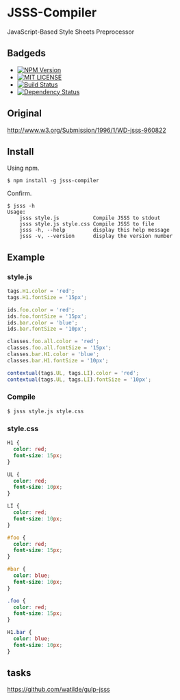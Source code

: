 # JSSS-Compiler

JavaScript-Based Style Sheets Preprocessor

## Badgeds
+ [![NPM Version](http://img.shields.io/npm/v/jsss-compiler.svg)](https://www.npmjs.org/package/jsss-compiler)
+ [![MIT LICENSE](http://img.shields.io/badge/license-MIT-brightgreen.svg)](https://github.com/watilde/jsss-compiler/blob/master/LICENSE)
+ [![Build Status](https://api.travis-ci.org/watilde/jsss-compiler.svg)](https://travis-ci.org/watilde/jsss-compiler)
+ [![Dependency Status](https://gemnasium.com/watilde/jsss-compiler.svg)](https://gemnasium.com/watilde/jsss-compiler)

## Original
http://www.w3.org/Submission/1996/1/WD-jsss-960822

## Install

Using npm.

```
$ npm install -g jsss-compiler
```

Confirm.

```
$ jsss -h
Usage:
    jsss style.js           Compile JSSS to stdout
    jsss style.js style.css Compile JSSS to file
    jsss -h, --help         display this help message
    jsss -v, --version      display the version number
```

## Example
### style.js
```js
tags.H1.color = 'red';
tags.H1.fontSize = '15px';

ids.foo.color = 'red';
ids.foo.fontSize = '15px';
ids.bar.color = 'blue';
ids.bar.fontSize = '10px';

classes.foo.all.color = 'red';
classes.foo.all.fontSize = '15px';
classes.bar.H1.color = 'blue';
classes.bar.H1.fontSize = '10px';

contextual(tags.UL, tags.LI).color = 'red';
contextual(tags.UL, tags.LI).fontSize = '10px';
```

### Compile
```
$ jsss style.js style.css
```

### style.css
```css
H1 {
  color: red;
  font-size: 15px;
}

UL {
  color: red;
  font-size: 10px;
}

LI {
  color: red;
  font-size: 10px;
}

#foo {
  color: red;
  font-size: 15px;
}

#bar {
  color: blue;
  font-size: 10px;
}

.foo {
  color: red;
  font-size: 15px;
}

H1.bar {
  color: blue;
  font-size: 10px;
}
```

## tasks
https://github.com/watilde/gulp-jsss
